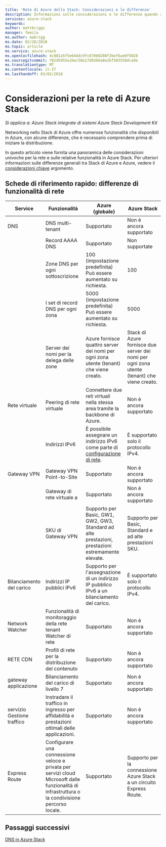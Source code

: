 ```yaml
---
title: 'Rete di Azure dello Stack: Considerazioni e le differenze'
description: Informazioni sulle considerazioni e le differenze quando si lavora con la rete nello Stack di Azure.
services: azure-stack
keywords: 
author: mattbriggs
manager: femila
ms.author: mabrigg
ms.date: 02/28/2018
ms.topic: article
ms.service: azure-stack
ms.openlocfilehash: 4c881a5f5e64ddc9fc67060208f3bef6ae0f5028
ms.sourcegitcommit: 782d5955e1bec50a17d9366a8e2bf583559dca9e
ms.translationtype: MT
ms.contentlocale: it-IT
ms.lasthandoff: 03/02/2018
---
```

# <a name="considerations-for-azure-stack-networking"></a>Considerazioni per la rete di Azure Stack

*Si applica a: Azure Stack integrate di sistemi Azure Stack Development Kit*

Networking nello Stack di Azure offre numerose funzionalità che disponibili in Azure, con alcune differenze, che è necessario comprendere prima di iniziare la distribuzione.


In questo articolo viene fornita una panoramica delle considerazioni univoche per la rete e sulle relative funzionalità in Azure Stack. Per ulteriori informazioni sulle differenze generali tra Stack di Azure e Azure, vedere il [considerazioni chiave](azure-stack-considerations.md) argomento.


## <a name="cheat-sheet-networking-differences"></a>Schede di riferimento rapido: differenze di funzionalità di rete

|Service | Funzionalità | Azure (globale) | Azure Stack |
| --- | --- | --- | --- |
| DNS | DNS multi-tenant | Supportato| Non è ancora supportato|
| |Record AAAA DNS|Supportato|Non supportate|
| |Zone DNS per ogni sottoscrizione|100 (impostazione predefinita)<br>Può essere aumentato su richiesta.|100|
| |I set di record DNS per ogni zona|5000 (impostazione predefinita)<br>Può essere aumentato su richiesta.|5000|
||Server dei nomi per la delega delle zone|Azure fornisce quattro server dei nomi per ogni zona utente (tenant) che viene creato.|Stack di Azure fornisce due server dei nomi per ogni zona utente (tenant) che viene creato.|
| Rete virtuale|Peering di rete virtuale|Connettere due reti virtuali nella stessa area tramite la backbone di Azure.|Non è ancora supportato|
| |Indirizzi IPv6|È possibile assegnare un indirizzo IPv6 come parte di [configurazione di rete](https://docs.microsoft.com/azure/virtual-network/virtual-network-network-interface-addresses#ip-address-versions).|È supportato solo il protocollo IPv4.|
|Gateway VPN|Gateway VPN Point-to-Site|Supportato|Non è ancora supportato|
| |Gateway di rete virtuale a|Supportato|Non è ancora supportato|
| |SKU di Gateway VPN|Supporto per Basic, GW1, GW2, GW3, Standard ad alte prestazioni, prestazioni estremamente elevate. |Supporto per Basic, Standard e ad alte prestazioni SKU.|
|Bilanciamento del carico|Indirizzi IP pubblici IPv6|Supporto per l'assegnazione di un indirizzo IP pubblico IPv6 a un bilanciamento del carico.|È supportato solo il protocollo IPv4.|
|Network Watcher|Funzionalità di monitoraggio della rete tenant Watcher di rete|Supportato|Non è ancora supportato|
|RETE CDN|Profili di rete per la distribuzione del contenuto|Supportato|Non è ancora supportato|
|gateway applicazione|Bilanciamento del carico di livello 7|Supportato|Non è ancora supportato|
|servizio Gestione traffico|Instradare il traffico in ingresso per affidabilità e prestazioni ottimali delle applicazioni.|Supportato|Non è ancora supportato|
|Express Route|Configurare una connessione veloce e privata per servizi cloud Microsoft dalle funzionalità di infrastruttura o la condivisione percorso locale.|Supportato|Supporto per la connessione Azure Stack a un circuito Express Route.|

## <a name="next-steps"></a>Passaggi successivi

[DNS in Azure Stack](azure-stack-dns.md)
